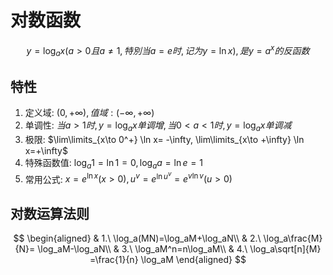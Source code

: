 # 对数函数

$$y=\log_a x(a>0且a\not =1, 特別当a=e时, 记为y=\ln x), 是y=a^x的反函数$$

## 特性

1. 定义域: $(0, +\infty), 值域:(-\infty, +\infty)$
2. 单调性: $当a> 1时, y=\log_a x单调增, 当0< a< 1时, y=\log_a x单调减$
3. 极限: $\lim\limits_{x\to 0^+} \ln x= -\infty, \lim\limits_{x\to +\infty} \ln x=+\infty$
4. 特殊函数值: $\log_a 1=\ln 1 = 0, \log_a a= \ln e= 1$
5. 常用公式: $x=e^{\ln x}(x> 0), u^v=e^{\ln u^v}=e^{v\ln v}(u>0)$

## 对数运算法则

$$
\begin{aligned}
& 1.\ \log_a(MN)=\log_aM+\log_aN\\
& 2.\ \log_a\frac{M}{N}= \log_aM-\log_aN\\
& 3.\ \log_aM^n=n\log_aM\\
& 4.\ \log_a\sqrt[n]{M} =\frac{1}{n} \log_aM
\end{aligned}
$$
